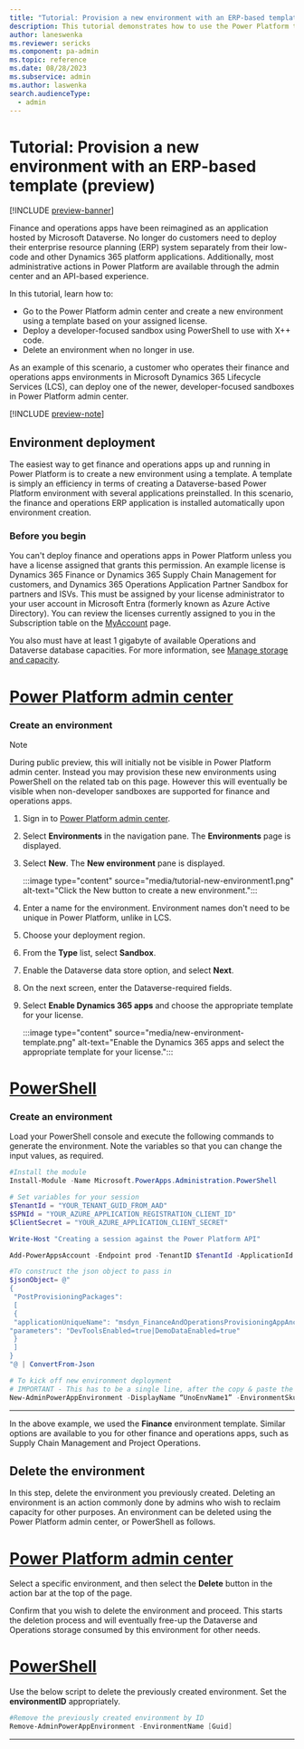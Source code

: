 ```yaml
---
title: "Tutorial: Provision a new environment with an ERP-based template (preview) | Microsoft Docs"
description: This tutorial demonstrates how to use the Power Platform to deploy an environment with finance and operations apps installed.
author: laneswenka
ms.reviewer: sericks
ms.component: pa-admin
ms.topic: reference
ms.date: 08/28/2023
ms.subservice: admin
ms.author: laswenka
search.audienceType: 
  - admin
---
```


# Tutorial: Provision a new environment with an ERP-based template (preview)

[!INCLUDE [preview-banner](~/../shared-content/shared/preview-includes/preview-banner.md)]

Finance and operations apps have been reimagined as an application hosted by Microsoft Dataverse.  No longer do customers need to deploy their enterprise resource planning (ERP) system separately from their low-code and other Dynamics 365 platform applications.  Additionally, most administrative actions in Power Platform are available through the admin center and an API-based experience.

In this tutorial, learn how to:

- Go to the Power Platform admin center and create a new environment using a template based on your assigned license.
- Deploy a developer-focused sandbox using PowerShell to use with X++ code.
- Delete an environment when no longer in use.

As an example of this scenario, a customer who operates their finance and operations apps environments in Microsoft Dynamics 365 Lifecycle Services (LCS), can deploy one of the newer, developer-focused sandboxes in Power Platform admin center.  

[!INCLUDE [preview-note](~/../shared-content/shared/preview-includes/preview-note.md)]

## Environment deployment

The easiest way to get finance and operations apps up and running in Power Platform is to create a new environment using a template.  A template is simply an efficiency in terms of creating a Dataverse-based Power Platform environment with several applications preinstalled.  In this scenario, the finance and operations ERP application is installed automatically upon environment creation.

### Before you begin

You can't deploy finance and operations apps in Power Platform unless you have a license assigned that grants this permission. An example license is Dynamics 365 Finance or Dynamics 365 Supply Chain Management for customers, and Dynamics 365 Operations Application Partner Sandbox for partners and ISVs.  This must be assigned by your license administrator to your user account in Microsoft Entra (formerly known as Azure Active Directory).  You can review the licenses currently assigned to you in the Subscription table on the [MyAccount](https://portal.office.com/account/?ref=MeControl) page.

You also must have at least 1 gigabyte of available Operations and Dataverse database capacities.  For more information, see [Manage storage and capacity](../finance-operations-storage-capacity.md).

# [Power Platform admin center](#tab/PPAC)

### Create an environment

> [!Note]
> During public preview, this will initially not be visible in Power Platform admin center.  Instead you may provision these new environments using PowerShell on the related tab on this page.  However this will eventually be visible when non-developer sandboxes are supported for finance and operations apps.

1. Sign in to [Power Platform admin center](https://admin.powerplatform.microsoft.com).
1. Select **Environments** in the navigation pane.  The **Environments** page is displayed.
1. Select **New**. The **New environment** pane is displayed.

    :::image type="content" source="media/tutorial-new-environment1.png" alt-text="Click the New button to create a new environment.":::

1. Enter a name for the environment. Environment names don't need to be unique in Power Platform, unlike in LCS.
1. Choose your deployment region.
1. From the **Type** list, select **Sandbox**.
1. Enable the Dataverse data store option, and select **Next**.
1. On the next screen, enter the Dataverse-required fields.
1. Select **Enable Dynamics 365 apps** and choose the appropriate template for your license.

    :::image type="content" source="media/new-environment-template.png" alt-text="Enable the Dynamics 365 apps and select the appropriate template for your license.":::

# [PowerShell](#tab/PowerShell)

### Create an environment

Load your PowerShell console and execute the following commands to generate the environment.  Note the variables so that you can change the input values, as required.

```powershell
#Install the module
Install-Module -Name Microsoft.PowerApps.Administration.PowerShell

# Set variables for your session
$TenantId = "YOUR_TENANT_GUID_FROM_AAD"
$SPNId = "YOUR_AZURE_APPLICATION_REGISTRATION_CLIENT_ID"
$ClientSecret = "YOUR_AZURE_APPLICATION_CLIENT_SECRET"

Write-Host "Creating a session against the Power Platform API"

Add-PowerAppsAccount -Endpoint prod -TenantID $TenantId -ApplicationId $SPNId -ClientSecret $ClientSecret

#To construct the json object to pass in
$jsonObject= @" 
{ 
 "PostProvisioningPackages": 
 [ 
 { 
 "applicationUniqueName": "msdyn_FinanceAndOperationsProvisioningAppAnchor", 
"parameters": "DevToolsEnabled=true|DemoDataEnabled=true" 
 } 
 ] 
} 
"@ | ConvertFrom-Json

# To kick off new environment deployment
# IMPORTANT - This has to be a single line, after the copy & paste the command
New-AdminPowerAppEnvironment -DisplayName “UnoEnvName1” -EnvironmentSku Sandbox -Templates "D365_FinOps_Finance" -TemplateMetadata $jsonObject -LocationName "Canada" -ProvisionDatabase
```
---

In the above example, we used the **Finance** environment template.  Similar options are available to you for other finance and operations apps, such as Supply Chain Management and Project Operations.

## Delete the environment
In this step, delete the environment you previously created.  Deleting an environment is an action commonly done by admins who wish to reclaim capacity for other purposes. An environment can be deleted using the Power Platform admin center, or PowerShell as follows.

# [Power Platform admin center](#tab/PPAC)

Select a specific environment, and then select the **Delete** button in the action bar at the top of the page.  

Confirm that you wish to delete the environment and proceed. This starts the deletion process and will eventually free-up the Dataverse and Operations storage consumed by this environment for other needs.


# [PowerShell](#tab/PowerShell)

Use the below script to delete the previously created environment.  Set the **environmentID** appropriately.

```powershell
#Remove the previously created environment by ID
Remove-AdminPowerAppEnvironment -EnvironmentName [Guid]
```
---
